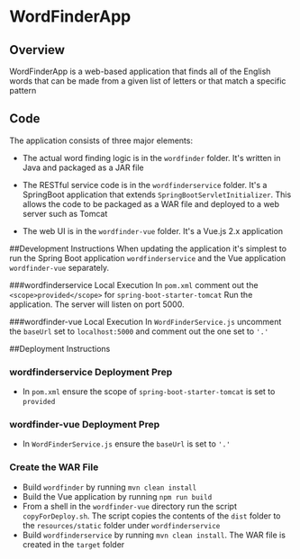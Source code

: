
# WordFinderApp
## Overview
WordFinderApp is a web-based application that finds all of the English words that can be made from a 
given list of letters or that match a specific pattern
## Code
The application consists of three major elements:
- The actual word finding logic is in the `wordfinder` folder. It's written in Java and packaged as a JAR file

- The RESTful service code is in the `wordfinderservice` folder. It's a SpringBoot application that extends `SpringBootServletInitializer`. This allows the code to be packaged as a WAR file and deployed to a web server such as Tomcat

- The web UI is in the `wordfinder-vue` folder. It's a Vue.js 2.x application

##Development Instructions
When updating the application it's simplest to run the Spring Boot application `wordfinderservice` and the
Vue application `wordfinder-vue` separately.

###wordfinderservice Local Execution
In `pom.xml` comment out the `<scope>provided</scope>` for `spring-boot-starter-tomcat`
Run the application. The server will listen on port 5000.

###wordfinder-vue Local Execution
In `WordFinderService.js` uncomment the `baseUrl` set to `localhost:5000` and comment out the one set to `'.'`

##Deployment Instructions

### wordfinderservice Deployment Prep

- In `pom.xml` ensure the scope of `spring-boot-starter-tomcat` is set to `provided`

### wordfinder-vue Deployment Prep

- In `WordFinderService.js` ensure the `baseUrl` is set to `'.'`

### Create the WAR File
- Build `wordfinder` by running `mvn clean install`
- Build the Vue application by running `npm run build`
- From a shell in the `wordfinder-vue` directory run the script `copyForDeploy.sh`. The script copies the contents of the `dist` folder to the `resources/static` folder under `wordfinderservice`
- Build `wordfinderservice` by running `mvn clean install`. The WAR file is created in the `target` folder


